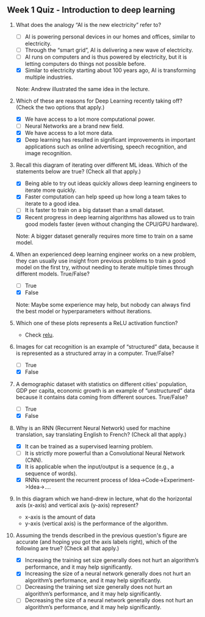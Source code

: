 ## Week 1 Quiz - Introduction to deep learning

1. What does the analogy “AI is the new electricity” refer to?

    - [ ] AI is powering personal devices in our homes and offices, similar to electricity.
    - [ ] Through the “smart grid”, AI is delivering a new wave of electricity.
    - [ ] AI runs on computers and is thus powered by electricity, but it is letting computers do things not possible before.
    - [x] Similar to electricity starting about 100 years ago, AI is transforming multiple industries.
    
    Note: Andrew illustrated the same idea in the lecture.

2. Which of these are reasons for Deep Learning recently taking off? (Check the two options that apply.)

    - [x] We have access to a lot more computational power.
    - [ ] Neural Networks are a brand new field.
    - [x] We have access to a lot more data.
    - [x] Deep learning has resulted in significant improvements in important applications such as online advertising, speech recognition, and image recognition.
    
3. Recall this diagram of iterating over different ML ideas. Which of the statements below are true? (Check all that apply.)

    - [x] Being able to try out ideas quickly allows deep learning engineers to iterate more quickly.
    - [x] Faster computation can help speed up how long a team takes to iterate to a good idea. 
    - [ ] It is faster to train on a big dataset than a small dataset.
    - [x] Recent progress in deep learning algorithms has allowed us to train good models faster (even without changing the CPU/GPU hardware).

    Note: A bigger dataset generally requires more time to train on a same model.

4. When an experienced deep learning engineer works on a new problem, they can usually use insight from previous problems to train a good model on the first try, without needing to iterate multiple times through different models. True/False?

    - [ ] True
    - [x] False
    
    Note: Maybe some experience may help, but nobody can always find the best model or hyperparameters without iterations. 

5. Which one of these plots represents a ReLU activation function?

    - Check [relu](https://en.wikipedia.org/wiki/Rectifier_(neural_networks)).
    
6. Images for cat recognition is an example of “structured” data, because it is represented as a structured array in a computer. True/False?
    
    - [ ] True
    - [x] False
    
7. A demographic dataset with statistics on different cities' population, GDP per capita, economic growth is an example of “unstructured” data because it contains data coming from different sources. True/False?
    
    - [ ] True
    - [x] False
    
8. Why is an RNN (Recurrent Neural Network) used for machine translation, say translating English to French? (Check all that apply.)

    - [x] It can be trained as a supervised learning problem.
    - [ ] It is strictly more powerful than a Convolutional Neural Network (CNN).
    - [x] It is applicable when the input/output is a sequence (e.g., a sequence of words).
    - [x] RNNs represent the recurrent process of Idea->Code->Experiment->Idea->....
    
9. In this diagram which we hand-drew in lecture, what do the horizontal axis (x-axis) and vertical axis (y-axis) represent?

    - x-axis is the amount of data
    - y-axis (vertical axis) is the performance of the algorithm.

10. Assuming the trends described in the previous question's figure are accurate (and hoping you got the axis labels right), which of the following are true? (Check all that apply.)

    - [x] Increasing the training set size generally does not hurt an algorithm’s performance, and it may help significantly.
    - [x] Increasing the size of a neural network generally does not hurt an algorithm’s performance, and it may help significantly.
    - [ ] Decreasing the training set size generally does not hurt an algorithm’s performance, and it may help significantly.
    - [ ] Decreasing the size of a neural network generally does not hurt an algorithm’s performance, and it may help significantly.
